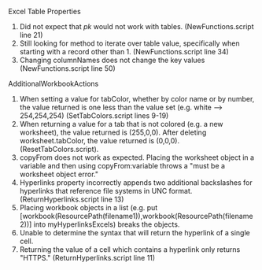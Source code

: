 Excel Table Properties
1. Did not expect that _pk_ would not work with tables. (NewFunctions.script line 21)
2. Still looking for method to iterate over table value, specifically when starting with a record other than 1. (NewFunctions.script line 34)
3. Changing columnNames does not change the key values (NewFunctions.script line 50)

AdditionalWorkbookActions
1. When setting a value for tabColor, whether by color name or by number, the value returned is one less than the value set (e.g. white --> 254,254,254) (SetTabColors.script lines 9-19)
2. When returning a value for a tab that is not colored (e.g. a new worksheet), the value returned is (255,0,0). After deleting worksheet.tabColor, the value returned is (0,0,0). (ResetTabColors.script).
3. copyFrom does not work as expected. Placing the worksheet object in a variable and then using copyFrom:variable throws a "must be a worksheet object error."
4. Hyperlinks property incorrectly appends two additional backslashes for hyperlinks that reference file systems in UNC format. (ReturnHyperlinks.script line 13)
5. Placing workbook objects in a list (e.g. put [workbook(ResourcePath(filename1)),workbook(ResourcePath(filename2))] into myHyperlinksExcels) breaks the objects.
6. Unable to determine the syntax that will return the hyperlink of a single cell.
7. Returning the value of a cell which contains a hyperlink only returns "HTTPS." (ReturnHyperlinks.script line 11)
